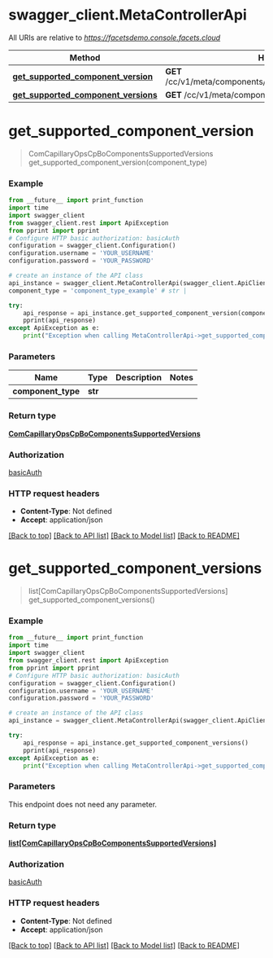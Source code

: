 # swagger_client.MetaControllerApi

All URIs are relative to *https://facetsdemo.console.facets.cloud*

Method | HTTP request | Description
------------- | ------------- | -------------
[**get_supported_component_version**](MetaControllerApi.md#get_supported_component_version) | **GET** /cc/v1/meta/components/{componentType}/supportedVersion | 
[**get_supported_component_versions**](MetaControllerApi.md#get_supported_component_versions) | **GET** /cc/v1/meta/components/supportedVersion | 

# **get_supported_component_version**
> ComCapillaryOpsCpBoComponentsSupportedVersions get_supported_component_version(component_type)



### Example
```python
from __future__ import print_function
import time
import swagger_client
from swagger_client.rest import ApiException
from pprint import pprint
# Configure HTTP basic authorization: basicAuth
configuration = swagger_client.Configuration()
configuration.username = 'YOUR_USERNAME'
configuration.password = 'YOUR_PASSWORD'

# create an instance of the API class
api_instance = swagger_client.MetaControllerApi(swagger_client.ApiClient(configuration))
component_type = 'component_type_example' # str | 

try:
    api_response = api_instance.get_supported_component_version(component_type)
    pprint(api_response)
except ApiException as e:
    print("Exception when calling MetaControllerApi->get_supported_component_version: %s\n" % e)
```

### Parameters

Name | Type | Description  | Notes
------------- | ------------- | ------------- | -------------
 **component_type** | **str**|  | 

### Return type

[**ComCapillaryOpsCpBoComponentsSupportedVersions**](ComCapillaryOpsCpBoComponentsSupportedVersions.md)

### Authorization

[basicAuth](../README.md#basicAuth)

### HTTP request headers

 - **Content-Type**: Not defined
 - **Accept**: application/json

[[Back to top]](#) [[Back to API list]](../README.md#documentation-for-api-endpoints) [[Back to Model list]](../README.md#documentation-for-models) [[Back to README]](../README.md)

# **get_supported_component_versions**
> list[ComCapillaryOpsCpBoComponentsSupportedVersions] get_supported_component_versions()



### Example
```python
from __future__ import print_function
import time
import swagger_client
from swagger_client.rest import ApiException
from pprint import pprint
# Configure HTTP basic authorization: basicAuth
configuration = swagger_client.Configuration()
configuration.username = 'YOUR_USERNAME'
configuration.password = 'YOUR_PASSWORD'

# create an instance of the API class
api_instance = swagger_client.MetaControllerApi(swagger_client.ApiClient(configuration))

try:
    api_response = api_instance.get_supported_component_versions()
    pprint(api_response)
except ApiException as e:
    print("Exception when calling MetaControllerApi->get_supported_component_versions: %s\n" % e)
```

### Parameters
This endpoint does not need any parameter.

### Return type

[**list[ComCapillaryOpsCpBoComponentsSupportedVersions]**](ComCapillaryOpsCpBoComponentsSupportedVersions.md)

### Authorization

[basicAuth](../README.md#basicAuth)

### HTTP request headers

 - **Content-Type**: Not defined
 - **Accept**: application/json

[[Back to top]](#) [[Back to API list]](../README.md#documentation-for-api-endpoints) [[Back to Model list]](../README.md#documentation-for-models) [[Back to README]](../README.md)

